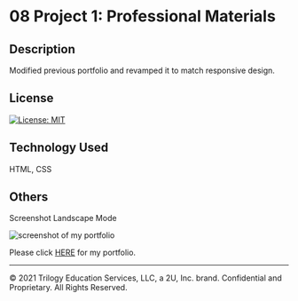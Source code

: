 # 08 Project 1: Professional Materials

## Description

Modified previous portfolio and revamped it to match responsive design.

## License

[![License: MIT](https://img.shields.io/badge/License-MIT-yellow.svg)](https://opensource.org/licenses/MIT)

## Technology Used

HTML, CSS

## Others

Screenshot Landscape Mode

![screenshot of my portfolio](./image/screenshot.png)

Please click [HERE](https://mt0814.github.io/Week8-Portfolio/) for my portfolio.

---

© 2021 Trilogy Education Services, LLC, a 2U, Inc. brand. Confidential and Proprietary. All Rights Reserved.
